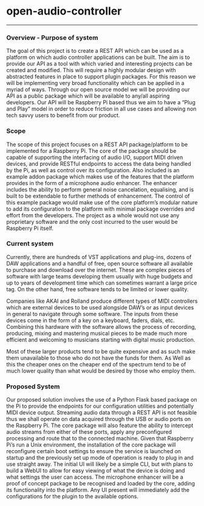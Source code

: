 # open-audio-controller
------------------------------------------------------------------------------------------------------
### Overview - Purpose of system
The goal of this project is to create a REST API which can be used as a platform on which audio controller applications can be built. The aim is to provide our API as a tool with which varied and interesting projects can be created and modified. This will require a highly modular design with abstracted features in place to support plugin packages. For this reason we will be implementing very broad functionality which can be applied in a myriad of ways. Through our open source model we will be providing our API as a public package which will be available to any/all aspiring developers. Our API will be Raspberry Pi based thus we aim to have a “Plug and Play” model in order to reduce friction in all use cases and allowing non tech savvy users to benefit from our product.

### Scope
The scope of this project focuses on a REST API package/platform to be implemented for a Raspberry Pi. The core of the package should be capable of supporting the interfacing of audio I/O, support MIDI driven devices, and provide RESTful endpoints to access the data being handled by the Pi, as well as control over its configuration. Also included is an example addon package which makes use of the features that the platform provides in the form of a microphone audio enhancer. The enhancer includes the ability to perform general noise cancelation, equalising, and is built to be extendable to further methods of enhancement. The control of this example package would make use of the core platform’s modular nature to add its configuration to the platform with minimal package overrides and effort from the developers. The project as a whole would not use any proprietary software and the only cost incurred to the user would be Raspberry Pi itself.

### Current system

Currently, there are hundreds of VST applications and plug-ins, dozens of DAW applications and a handful of free, open source software all available to purchase and download over the internet. These are complex pieces of software with large teams developing them usually with huge budgets and up to years of development time which can sometimes warrant a large price tag. On the other hand, free software tends to be limited or lower quality.

Companies like AKAI and Rolland produce different types of MIDI controllers which are external devices to be used alongside DAW’s or as input devices in general to navigate through some software. The inputs from these devices come in the form of a key on a keyboard, faders, dials, etc. Combining this hardware with the software allows the process of recording, producing, mixing and mastering musical pieces to be made much more efficient and welcoming to musicians starting with digital music production.

Most of these larger products tend to be quite expensive and as such make them unavailable to those who do not have the funds for them. As Well as this the cheaper ones on the cheaper end of the spectrum tend to be of much lower quality than what would be desired by those who employ them.
 
### Proposed System
Our proposed solution involves the use of a Python Flask based package on the Pi to provide the endpoints for our configuration utilities and potentially MIDI device output. Streaming audio data through a REST API is not feasible thus we shall operate on data acquired through the USB or audio ports on the Raspberry Pi. The core package will also feature the ability to intercept audio streams from either of these ports, apply any preconfigured processing and route that to the connected machine.
Given that Raspberry Pi’s run a Unix environment, the installation of the core package will reconfigure certain boot settings to ensure the service is launched on startup and the previously set up mode of operation is ready to plug in and use straight away.
The initial UI will likely be a simple CLI, but with plans to build a WebUI to allow for easy viewing of what the device is doing and what settings the user can access.
The microphone enhancer will be a proof of concept package to be recognised and loaded by the core, adding its functionality into the platform. Any UI present will immediately add the configurations for the plugin to the available options.

